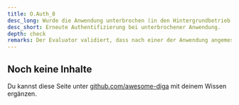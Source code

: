 ```yaml
---
title: O.Auth_8
desc_long: Wurde die Anwendung unterbrochen (in den Hintergrundbetrieb versetzt), MUSS nach Ablauf einer angemessenen Frist (Grace Period) eine erneute Authentisierung durchgeführt werden.
desc_short: Erneute Authentifizierung bei unterbrochener Anwendung.
depth: check
remarks: Der Evaluator validiert, dass nach einer der Anwendung angemessenen Zeit, in der sie in den Hintergrundmodus versetzt wurde, eine erneute Authentifizierung erfolgen muss. Die Güte der geforderten Authentifizierung muss dem Vertrauensniveau angemessen sein (vgl. O.Auth_3).
---
```


## Noch keine Inhalte

Du kannst diese Seite unter [github.com/awesome-diga](https://github.com/awesome-diga/tr-faq) mit deinem Wissen ergänzen.
